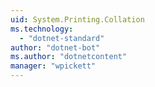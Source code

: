 ```yaml
---
uid: System.Printing.Collation
ms.technology: 
  - "dotnet-standard"
author: "dotnet-bot"
ms.author: "dotnetcontent"
manager: "wpickett"
---
```

